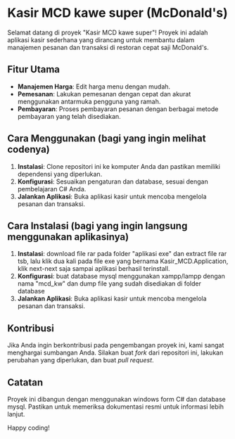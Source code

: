 # Kasir MCD kawe super (McDonald's)

Selamat datang di proyek "Kasir MCD kawe super"! Proyek ini adalah aplikasi kasir sederhana yang dirancang untuk membantu dalam manajemen pesanan dan transaksi di restoran cepat saji McDonald's.

## Fitur Utama

- **Manajemen Harga**: Edit harga menu dengan mudah.
- **Pemesanan**: Lakukan pemesanan dengan cepat dan akurat menggunakan antarmuka pengguna yang ramah.
- **Pembayaran**: Proses pembayaran pesanan dengan berbagai metode pembayaran yang telah disediakan.

## Cara Menggunakan (bagi yang ingin melihat codenya)

1. **Instalasi**: Clone repositori ini ke komputer Anda dan pastikan memiliki dependensi yang diperlukan.
2. **Konfigurasi**: Sesuaikan pengaturan dan database, sesuai dengan pembelajaran C# Anda.
3. **Jalankan Aplikasi**: Buka aplikasi kasir untuk mencoba mengelola pesanan dan transaksi.

## Cara Instalasi (bagi yang ingin langsung menggunakan aplikasinya)

1. **Instalasi**: download file rar pada folder "aplikasi exe" dan extract file rar tsb, lalu klik dua kali pada file exe yang bernama Kasir_MCD.Application, klik next-next saja sampai aplikasi berhasil terinstall.
2. **Konfigurasi**: buat database mysql menggunakan xampp/lampp dengan nama "mcd_kw" dan dump file yang sudah disediakan di folder database
3. **Jalankan Aplikasi**: Buka aplikasi kasir untuk mencoba mengelola pesanan dan transaksi.

## Kontribusi

Jika Anda ingin berkontribusi pada pengembangan proyek ini, kami sangat menghargai sumbangan Anda. Silakan buat *fork* dari repositori ini, lakukan perubahan yang diperlukan, dan buat *pull request*.

## Catatan

Proyek ini dibangun dengan menggunakan windows form C# dan database mysql. Pastikan untuk memeriksa dokumentasi resmi untuk informasi lebih lanjut.

Happy coding!
